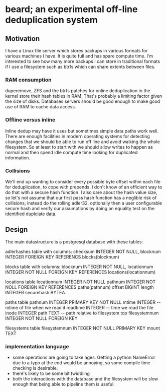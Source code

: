 # beard; an experimental off-line deduplication system


## Motivation

I have a Linux file server which stores backups in various formats for
various machines I have. It is quite full and has spare compute
time. I'm interested to see how many more backups I can store in traditional
formats if I use a filesystem such as btrfs which can share extents between files.

### RAM consumption

duperemove, ZFS and the btrfs patches for online deduplication in the kernel
store their hash tables in RAM. That's probably a limiting factor given
the size of disks. Databases servers should be good enough to make good use of
RAM to cache data access.

### Offline versus inline

Inline dedup may have it uses but sometimes simple data paths work well. There
are enough facilities in modern operating systems for detecting changes that we
should be able to run off line and avoid walking the whole filesystem. So at least
to start with we should allow writes to happen as normal and then spend idle compute
time looking for duplicated information. 

### Collisions

We'll end up wanting to consider every possible byte offset within each
file for deduplication, to cope with prepends. I don't know of an efficient way
to do that with a secure hash function. I also care about the hash value size,
so let's not assume that our first pass hash function has a neglible risk of collisions;
instead do the rolling adler32, optionally then a user configurable secure hash and verify
our assumptions by doing an equality test on the identified duplciate data.


## Design

The main datastructure is a postgresql database with these tables:

adlerhashes table with columns:
  checksum INTEGER NOT NULL,
  blocknum INTEGER FOREIGN KEY REFERENCS blocks(blocknum)
 
blocks table with columns:
  blocknum INTEGER NOT NULL,
  locationnum  INTEGER NOT NULL FOREIGN KEY REFERENCES locations(locationnum)

locations table
  locationnum INTEGER NOT NULL
  pathnum INTEGER NOT NOLL FOREIGN KEY REFERENCES paths(pathnum)
  offset BIGINT
  length INTEGER
  securehash BYTEA
 
paths table
  pathnum INTEGER PRIMARY KEY NOT NULL
  mtime INTEGER -- mtime of file when we read it
  readtime INTEGER -- time we read the file
  inode INTEGER
  path TEXT -- path relative to filesystem top
  filesystemnum INTEGER NOT NULL FOREIGN KEY

filesystems table
  filesystemnum INTEGER NOT NULL PRIMARY KEY
  mount TEXT


### implementation language

+ some operations are going to take ages. Getting a python NameError due to a typo at the end 
  would be annoying, so some compile time checking is desirable.
+ there's likely to be some bit twiddling
+ both the interactions with the database and the filesystem will be slow 
  enough that being able to pipeline them is useful.